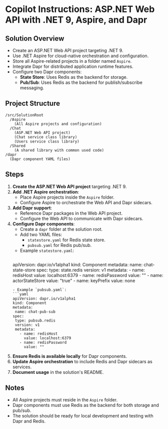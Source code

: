 # Copilot Instructions: ASP.NET Web API with .NET 9, Aspire, and Dapr

## Solution Overview

- Create an ASP.NET Web API project targeting .NET 9.
- Use .NET Aspire for cloud-native orchestration and configuration.
- Store all Aspire-related projects in a folder named `Aspire`.
- Integrate Dapr for distributed application runtime features.
- Configure two Dapr components:
  - **State Store**: Uses Redis as the backend for storage.
  - **Pub/Sub**: Uses Redis as the backend for publish/subscribe messaging.

## Project Structure

```
/src/SolutionRoot
  /Aspire
    (All Aspire projects and configuration)
  /Chat
    (ASP.NET Web API project)
    (Chat service class library)
    (Users service class library)
  /Shared
    (A shared library with common used code)
/dapr
  (Dapr component YAML files)
```

## Steps

1. **Create the ASP.NET Web API project** targeting .NET 9.
2. **Add .NET Aspire orchestration**:
   - Place Aspire projects inside the `Aspire` folder.
   - Configure Aspire to orchestrate the Web API and Dapr sidecars.
3. **Add Dapr support**:
   - Reference Dapr packages in the Web API project.
   - Configure the Web API to communicate with Dapr sidecars.
4. **Configure Dapr components**:
   - Create a `dapr` folder at the solution root.
   - Add two YAML files:
     - `statestore.yaml` for Redis state store.
     - `pubsub.yaml` for Redis pub/sub.
   - Example `statestore.yaml`:
     ```yaml
    apiVersion: dapr.io/v1alpha1
    kind: Component
    metadata:
      name: chat-state-store
    spec:
      type: state.redis
      version: v1
      metadata:
        - name: redisHost
          value: localhost:6379
        - name: redisPassword
          value: ""
        - name: actorStateStore
          value: "true"
        - name: keyPrefix
          value: none
     ```
   - Example `pubsub.yaml`:
     ```yaml
    apiVersion: dapr.io/v1alpha1
    kind: Component
    metadata:
      name: chat-pub-sub
    spec:
      type: pubsub.redis
      version: v1
      metadata:
        - name: redisHost
          value: localhost:6379
        - name: redisPassword
          value: ""
     ```
5. **Ensure Redis is available locally** for Dapr components.
6. **Update Aspire orchestration** to include Redis and Dapr sidecars as services.
7. **Document usage** in the solution's README.

## Notes

- All Aspire projects must reside in the `Aspire` folder.
- Dapr components must use Redis as the backend for both storage and pub/sub.
- The solution should be ready for local development and testing with Dapr and Redis.




